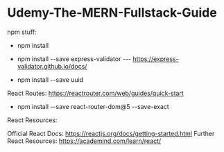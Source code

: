 # Udemy-The-MERN-Fullstack-Guide

npm stuff:
- npm install

- npm install --save express-validator
--- https://express-validator.github.io/docs/

- npm install --save uuid

React Routes: https://reactrouter.com/web/guides/quick-start
- npm install --save react-router-dom@5 --save-exact

React Resources:

Official React Docs: https://reactjs.org/docs/getting-started.html
Further React Resources: https://academind.com/learn/react/

